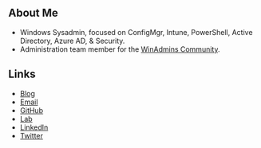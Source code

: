 ## About Me

* Windows Sysadmin, focused on ConfigMgr, Intune, PowerShell, Active Directory, Azure AD, & Security.
* Administration team member for the [WinAdmins Community](https://winadmins.io/).

## Links

* [Blog](https://anthonyfontanez.com/)
* [Email](mailto:ajf@anthonyfontanez.com)
* [GitHub](https://github.com/ajf8729)
* [Lab](https://ajf8729.com)
* [LinkedIn](https://linkedin.com/in/ajf8729)
* [Twitter](https://twitter.com/ajf8729)
